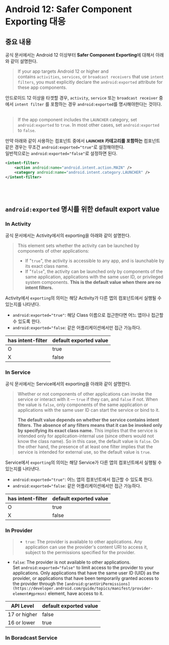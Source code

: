 # Android 12: Safer Component Exporting 대응

## 중요 내용
공식 문서에서는 Android 12 이상부터 **Safer Component Exporting**에 대해서 아래와 같이 설명한다.

> If your app targets Android 12 or higher and contains `activities`, `services`, or `broadcast receivers` that use `intent filters`, you must explicitly declare the `android:exported` attribute for these app components.

안드로이드 12 이상을 타겟할 경우, `activity`, `service` 또는 `broadcast receiver` 중에서 `intent filter` 를 포함하는 경우 `android:exported`를 명시해야한다는 것이다.
</br>
</br>

> If the app component includes the `LAUNCHER` category, set `android:exported` to `true`. In most other cases, set `android:exported` to `false`.

만약 아래와 같이 사용하는 컴포넌트 중에서 **`LAUNCHER` 카테고리를 포함하는** 컴포넌트 같은 경우는 무조건 `android:exported="true"`로 설정해야한다.</br>
일반적으로는 `android:exported="false"`로 설정하면 된다.

``` xml
<intent-filter>
	<action android:name="android.intent.action.MAIN" />
	<category android:name="android.intent.category.LAUNCHER" />
</intent-filter>
```
</br>
</br>

## `android:exported` 명시를 위한 default export value

### In Activity
공식 문서에서는 Activity에서의 exporting을 아래와 같이 설명한다.

> This element sets whether the activity can be launched by components of other applications:
> 
> - If "`true`", the activity is accessible to any app, and is launchable by its exact class name.
> - If "`false`", the activity can be launched only by components of the same application, applications with the same user ID, or privileged system components. **This is the default value when there are no intent filters.**

Activity에서 `exporting`의 의미는 해당 Activity가 다른 앱의 컴포넌트에서 실행될 수 있는지를 나타낸다.</br>
- `android:exported="true"`: 해당 Class 이름으로 접근한다면 어느 앱이나 접근할 수 있도록 한다.
- `android:exported="false`: 같은 어플리케이션에서만 접근 가능하다.


| has intent-filter | default exported value |
| --- | --- |
| O | true |
| X | false |

### In Service
공식 문서에서는 Service에서의 exporting을 아래와 같이 설명한다.

> Whether or not components of other applications can invoke the service or interact with it — `true` if they can, and `false` if not. When the value is `false`, only components of the same application or applications with the same user ID can start the service or bind to it.
> 
> **The default value depends on whether the service contains intent filters.** **The absence of any filters means that it can be invoked only by specifying its exact class name.** This implies that the service is intended only for application-internal use (since others would not know the class name). So in this case, the default value is `false`. On the other hand, the presence of at least one filter implies that the service is intended for external use, so the default value is `true`.

Service에서 `exporting`의 의미는 해당 Service가 다른 앱의 컴포넌트에서 실행될 수 있는지를 나타낸다.</br>
- `android:exported="true"`: 어느 앱의 컴포넌트에서 접근할 수 있도록 한다.
- `android:exported="false`: 같은 어플리케이션에서만 접근 가능하다.

| has intent-filter | default exported value |
| --- | --- |
| O | true |
| X | false |

### In Provider

> - `true`: The provider is available to other applications. Any application can use the provider's content URI to access it, subject to the permissions specified for the provider.

- `false`: The provider is not available to other applications. Set `android:exported="false"` to limit access to the provider to your applications. Only applications that have the same user ID (UID) as the provider, or applications that have been temporarily granted access to the provider through the `[android:grantUriPermissions](https://developer.android.com/guide/topics/manifest/provider-element#gprmsn)` element, have access to it.
> 

| API Level | default exported value |
| --- | --- |
| 17 or higher | false |
| 16 or lower | true |

### In Boradcast Service
